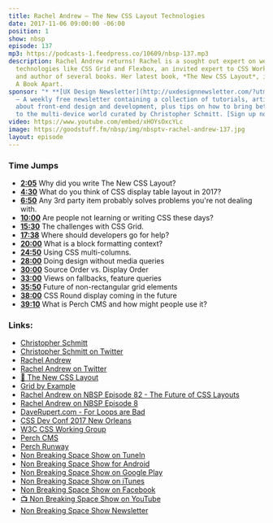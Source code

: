 ```yaml
---
title: Rachel Andrew — The New CSS Layout Technologies
date: 2017-11-06 09:00:00 -06:00
position: 1
show: nbsp
episode: 137
mp3: https://podcasts-1.feedpress.co/10609/nbsp-137.mp3
description: Rachel Andrew returns! Rachel is a sought out expert on web design layout
  technologies like CSS Grid and Flexbox, an invited expert to CSS Working Group,
  and author of several books. Her latest book, *The New CSS Layout*, is out now from
  A Book Apart.
sponsor: "* **[UX Design Newsletter](http://uxdesignnewsletter.com/?utm_source=nbsptv137&utm_medium=podcast&utm_campaign=uxdesignnewsletter)**
  — A weekly free newsletter containing a collection of tutorials, articles, and videos
  about front-end design and development, plus tips on how to bring better engagement
  to the multi-device world curated by Christopher Schmitt. [Sign up now!](http://uxdesignnewsletter.com/?utm_source=nbsptv137&utm_medium=podcast&utm_campaign=uxdesignnewsletter)"
video: https://www.youtube.com/embed/xHOYsOxcYLc
image: https://goodstuff.fm/nbsp/img/nbsptv-rachel-andrew-137.jpg
layout: episode
---
```


### Time Jumps


* **[2:05](https://goodstuff.fm/nbsp/137#t=2:05)** Why did you write The New CSS Layout?
* **[4:30](https://goodstuff.fm/nbsp/137#t=4:30)** What do you think of CSS display table layout in 2017?
* **[6:50](https://goodstuff.fm/nbsp/137#t=6:50)** Any 3rd party item probably solves problems you're not dealing with.
* **[10:00](https://goodstuff.fm/nbsp/137#t=10:00)** Are people not learning or writing CSS these days?
* **[15:30](https://goodstuff.fm/nbsp/137#t=15:30)** The challenges with CSS Grid.
* **[17:38](https://goodstuff.fm/nbsp/137#t=17:38)** Where should developers go for help?
* **[20:00](https://goodstuff.fm/nbsp/137#t=20:00)** What is a block formatting context?
* **[24:50](https://goodstuff.fm/nbsp/137#t=24:50)** Using CSS multi-columns.
* **[28:00](https://goodstuff.fm/nbsp/137#t=28:00)** Doing design without media queries
* **[30:00](https://goodstuff.fm/nbsp/137#t=30:00)** Source Order vs. Display Order
* **[33:00](https://goodstuff.fm/nbsp/137#t=33:00)** Views on fallbacks, feature queries
* **[35:50](https://goodstuff.fm/nbsp/137#t=35:50)** Future of non-rectangular grid elements
* **[38:00](https://goodstuff.fm/nbsp/137#t=38:00)** CSS Round display coming in the future
* **[39:10](https://goodstuff.fm/nbsp/137#t=39:10)** What is Perch CMS and how might people use it?


### Links:

* [Christopher Schmitt](http://Christopher.org)
* [Christopher Schmitt on Twitter](https://twitter.com/teleject)
* [Rachel Andrew](https://rachelandrew.co.uk/)
* [Rachel Andrew on Twitter](https://twitter.com/rachelandrew)
* [📘 The New CSS Layout](https://abookapart.com/products/the-new-css-layout)
* [Grid by Example](https://gridbyexample.com/)
* [Rachel Andrew on NBSP Episode 82 - The Future of CSS Layouts](https://goodstuff.fm/nbsp/82)
* [Rachel Andrew on NBSP Episode 8](https://goodstuff.fm/nbsp/8)
* [DaveRupert.com - For Loops are Bad](https://daverupert.com/2017/10/for-of-loops-are-bad/)
* [CSS Dev Conf 2017 New Orleans](http://2017.cssdevconf.com)
* [W3C CSS Working Group](https://www.w3.org/Style/CSS/members.en.php3)
* [Perch CMS](https://grabaperch.com)
* [Perch Runway](https://perchrunway.com)
* [Non Breaking Space Show on TuneIn](http://tunein.com/radio/Non-Breaking-Space-Show-p885155/)
* [Non Breaking Space Show for Android](http://subscribeonandroid.com/feeds.goodstuff.fm/nbsp)
* [Non Breaking Space Show on Google Play](https://playmusic.app.goo.gl/?ibi=com.google.PlayMusic&isi=691797987&ius=googleplaymusic&link=https://play.google.com/music/m/Iw5ik6iwalo5vmda5rqyrotdney?t%3DNon_Breaking_Space_Show%26pcampaignid%3DMKT-na-all-co-pr-mu-pod-16)
* [Non Breaking Space Show on iTunes](https://itunes.apple.com/ca/podcast/non-breaking-space-show/id507162981?mt=2&ign-mpt=uo%3D4)
* [Non Breaking Space Show on Facebook](https://www.facebook.com/nbsptv)
* [📺 Non Breaking Space Show on YouTube](https://www.youtube.com/channel/UC--mqA75V3CM8hxId0l7e_g?sub_confirmation=1)
* [Non Breaking Space Show Newsletter](http://newsletter.nonbreakingspace.tv/)
